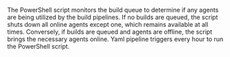 The PowerShell script monitors the build queue to determine if any agents are being utilized by the build pipelines. If no builds are queued, the script shuts down all online agents except one, which remains available at all times. Conversely, if builds are queued and agents are offline, the script brings the necessary agents online.
Yaml pipeline triggers every hour to run the PowerShell script.
